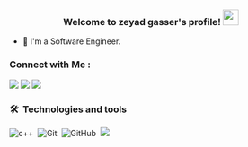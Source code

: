 
<h3 align="center">
  Welcome to zeyad gasser's profile!
  <img src="https://media.giphy.com/media/hvRJCLFzcasrR4ia7z/giphy.gif" width="28">
</h3>

- 🏢 I'm a Software Engineer.

### Connect with Me :
  <a href="https://www.linkedin.com/in/zeyad-gasser-699852272/" target="_blank"><img src="https://img.shields.io/badge/-Zeyad%20Gasser-0077B5?style=for-the-badge&logo=Linkedin&logoColor=white"/></a>
    <a href="https://www.facebook.com/zeyad.gasser.5/" target="_blank"><img src="https://img.shields.io/badge/-Zeyad%20Gasser-0077B5?style=for-the-badge&logo=facebook&logoColor=white"/></a>
    <a href="https://t.me/ZEYAD_GASSER" target="_blank"><img src="https://img.shields.io/badge/-Zeyad%20Gasser-0077B5?style=for-the-badge&logo=Telegram&logoColor=white"/></a>

  ### 🛠 &nbsp;Technologies and tools
![c++](https://img.shields.io/badge/-c++-05122A?style=flat&logo=c++)&nbsp;
![Git](https://img.shields.io/badge/-Git-05122A?style=flat&logo=git)&nbsp;
![GitHub](https://img.shields.io/badge/-GitHub-05122A?style=flat&logo=github)&nbsp;
<a href="http://csharp.net/" title="C#"><img src="icons/csharp.png" /></a>


<!---
ZEYAD-GASSER/ZEYAD-GASSER is a ✨ special ✨ repository because its `README.md` (this file) appears on your GitHub profile.
You can click the Preview link to take a look at your changes.
--->
